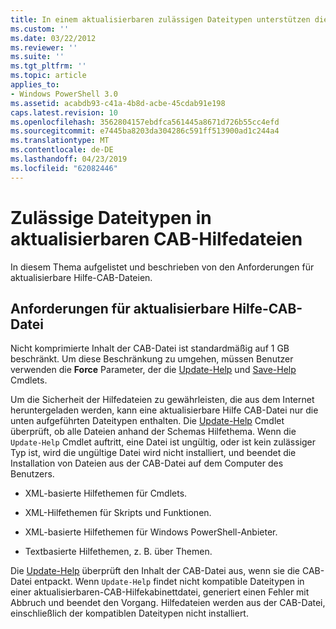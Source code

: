 ```yaml
---
title: In einem aktualisierbaren zulässigen Dateitypen unterstützen die CAB-Datei | Microsoft-Dokumentation
ms.custom: ''
ms.date: 03/22/2012
ms.reviewer: ''
ms.suite: ''
ms.tgt_pltfrm: ''
ms.topic: article
applies_to:
- Windows PowerShell 3.0
ms.assetid: acabdb93-c41a-4b8d-acbe-45cdab91e198
caps.latest.revision: 10
ms.openlocfilehash: 3562804157ebdfca561445a8671d726b55cc4efd
ms.sourcegitcommit: e7445ba8203da304286c591ff513900ad1c244a4
ms.translationtype: MT
ms.contentlocale: de-DE
ms.lasthandoff: 04/23/2019
ms.locfileid: "62082446"
---
```

# <a name="file-types-permitted-in-an-updatable-help-cab-file"></a>Zulässige Dateitypen in aktualisierbaren CAB-Hilfedateien

In diesem Thema aufgelistet und beschrieben von den Anforderungen für aktualisierbare Hilfe-CAB-Dateien.

## <a name="updatable-help-cab-file-requirements"></a>Anforderungen für aktualisierbare Hilfe-CAB-Datei

Nicht komprimierte Inhalt der CAB-Datei ist standardmäßig auf 1 GB beschränkt. Um diese Beschränkung zu umgehen, müssen Benutzer verwenden die **Force** Parameter, der die [Update-Help](/powershell/module/Microsoft.PowerShell.Core/Update-Help) und [Save-Help](/powershell/module/Microsoft.PowerShell.Core/Save-Help) Cmdlets.

Um die Sicherheit der Hilfedateien zu gewährleisten, die aus dem Internet heruntergeladen werden, kann eine aktualisierbare Hilfe CAB-Datei nur die unten aufgeführten Dateitypen enthalten. Die [Update-Help](/powershell/module/Microsoft.PowerShell.Core/Update-Help) Cmdlet überprüft, ob alle Dateien anhand der Schemas Hilfethema. Wenn die `Update-Help` Cmdlet auftritt, eine Datei ist ungültig, oder ist kein zulässiger Typ ist, wird die ungültige Datei wird nicht installiert, und beendet die Installation von Dateien aus der CAB-Datei auf dem Computer des Benutzers.

- XML-basierte Hilfethemen für Cmdlets.

- XML-Hilfethemen für Skripts und Funktionen.

- XML-basierte Hilfethemen für Windows PowerShell-Anbieter.

- Textbasierte Hilfethemen, z. B. über Themen.

Die [Update-Help](/powershell/module/Microsoft.PowerShell.Core/Update-Help) überprüft den Inhalt der CAB-Datei aus, wenn sie die CAB-Datei entpackt. Wenn `Update-Help` findet nicht kompatible Dateitypen in einer aktualisierbaren-CAB-Hilfekabinettdatei, generiert einen Fehler mit Abbruch und beendet den Vorgang. Hilfedateien werden aus der CAB-Datei, einschließlich der kompatiblen Dateitypen nicht installiert.